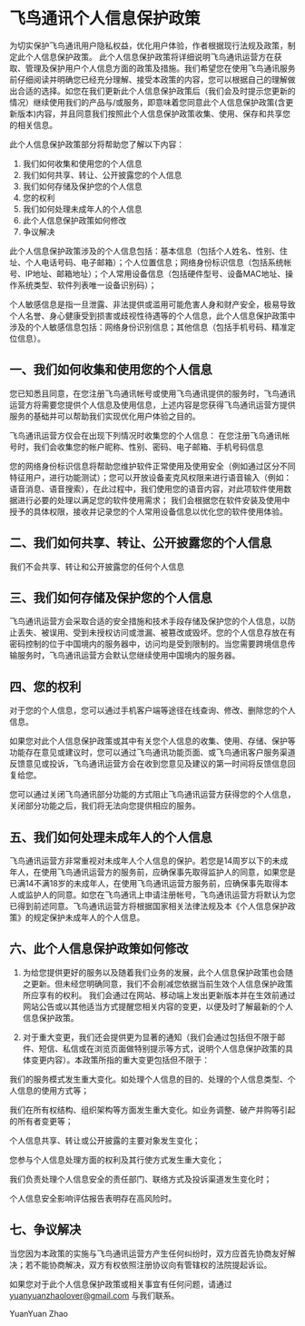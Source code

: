 # 飞鸟通讯个人信息保护政策
为切实保护飞鸟通讯用户隐私权益，优化用户体验，作者根据现行法规及政策，制定此个人信息保护政策。 此个人信息保护政策将详细说明飞鸟通讯运营方在获取、管理及保护用户个人信息方面的政策及措施。我们希望您在使用飞鸟通讯服务前仔细阅读并明确您已经充分理解、接受本政策的内容，您可以根据自己的理解做出合适的选择。如您在我们更新此个人信息保护政策后（我们会及时提示您更新的情况）继续使用我们的产品与/或服务，即意味着您同意此个人信息保护政策(含更新版本)内容，并且同意我们按照此个人信息保护政策收集、使用、保存和共享您的相关信息。

此个人信息保护政策部分将帮助您了解以下内容：

1. 我们如何收集和使用您的个人信息
2. 我们如何共享、转让、公开披露您的个人信息
3. 我们如何存储及保护您的个人信息
4. 您的权利
5. 我们如何处理未成年人的个人信息
6. 此个人信息保护政策如何修改
7. 争议解决

此个人信息保护政策涉及的个人信息包括：基本信息（包括个人姓名、性别、住址、个人电话号码、电子邮箱）；个人位置信息；网络身份标识信息（包括系统帐号、IP地址、邮箱地址）；个人常用设备信息（包括硬件型号、设备MAC地址、操作系统类型、软件列表唯一设备识别码）；

个人敏感信息是指一旦泄露、非法提供或滥用可能危害人身和财产安全，极易导致个人名誉、身心健康受到损害或歧视性待遇等的个人信息，此个人信息保护政策中涉及的个人敏感信息包括：网络身份识别信息；其他信息（包括手机号码、精准定位信息）。

## 一、我们如何收集和使用您的个人信息

您已知悉且同意，在您注册飞鸟通讯帐号或使用飞鸟通讯提供的服务时，飞鸟通讯运营方将需要您提供个人信息及使用信息，上述内容是您获得飞鸟通讯运营方提供服务的基础并可以帮助我们实现优化用户体验之目的。

飞鸟通讯运营方仅会在出现下列情况时收集您的个人信息：
在您注册飞鸟通讯帐号时，我们会收集您的帐户昵称、性别、密码、电子邮箱、手机号码信息

您的网络身份标识信息将帮助您维护软件正常使用及使用安全（例如通过区分不同特征用户，进行功能测试）；您可以开放设备麦克风权限来进行语音输入（例如：语音消息、语音搜索），在此过程中，我们使用您的语音内容，对此项软件使用数据进行必要的处理以满足您的软件使用需求； 我们会根据您在软件安装及使用中授予的具体权限，接收并记录您的个人常用设备信息以优化您的软件使用体验。

## 二、我们如何共享、转让、公开披露您的个人信息

我们不会共享、转让和公开披露您的任何个人信息

## 三、我们如何存储及保护您的个人信息

飞鸟通讯运营方会采取合适的安全措施和技术手段存储及保护您的个人信息，以防止丢失、被误用、受到未授权访问或泄漏、被篡改或毁坏。您的个人信息存放在有密码控制的位于中国境内的服务器中，访问均是受到限制的。当您需要跨境信息传输服务时，飞鸟通讯运营方会默认您继续使用中国境内的服务器。

## 四、您的权利

对于您的个人信息，您可以通过手机客户端等途径在线查询、修改、删除您的个人信息。

如果您对此个人信息保护政策或其中有关您个人信息的收集、使用、存储、保护等功能存在意见或建议时，您可以通过飞鸟通讯功能页面、或飞鸟通讯客户服务渠道反馈意见或投诉，飞鸟通讯运营方会在收到您意见及建议的第一时间将反馈信息回复给您。

您可以通过关闭飞鸟通讯部分功能的方式阻止飞鸟通讯运营方获得您的个人信息，关闭部分功能之后，我们将无法向您提供相应的服务。

## 五、我们如何处理未成年人的个人信息

飞鸟通讯运营方非常重视对未成年人个人信息的保护。若您是14周岁以下的未成年人，在使用飞鸟通讯运营方的服务前，应确保事先取得监护人的同意，如果您是已满14不满18岁的未成年人，在使用飞鸟通讯运营方服务前，应确保事先取得本人或监护人的同意。如您在飞鸟通讯上申请注册帐号，飞鸟通讯运营方将默认为您已得到前述同意。飞鸟通讯运营方将根据国家相关法律法规及本《个人信息保护政策》的规定保护未成年人的个人信息。

## 六、此个人信息保护政策如何修改

1. 为给您提供更好的服务以及随着我们业务的发展，此个人信息保护政策也会随之更新。但未经您明确同意，我们不会削减您依据当前生效个人信息保护政策所应享有的权利。
我们会通过在网站、移动端上发出更新版本并在生效前通过网站公告或以其他适当方式提醒您相关内容的变更，以便及时了解最新的个人信息保护政策。

2. 对于重大变更，我们还会提供更为显著的通知（我们会通过包括但不限于邮件、短信、私信或在浏览页面做特别提示等方式，说明个人信息保护政策的具体变更内容）。本政策所指的重大变更包括但不限于：

我们的服务模式发生重大变化。如处理个人信息的目的、处理的个人信息类型、个人信息的使用方式等；

我们在所有权结构、组织架构等方面发生重大变化。如业务调整、破产并购等引起的所有者变更等；

个人信息共享、转让或公开披露的主要对象发生变化；

您参与个人信息处理方面的权利及其行使方式发生重大变化；

我们负责处理个人信息安全的责任部门、联络方式及投诉渠道发生变化时；

个人信息安全影响评估报告表明存在高风险时。

## 七、争议解决

当您因为本政策的实施与飞鸟通讯运营方产生任何纠纷时，双方应首先协商友好解决；若不能协商解决，双方有权依照注册协议向有管辖权的法院提起诉讼。

如果您对于此个人信息保护政策或相关事宜有任何问题，请通过 yuanyuanzhaolover@gmail.com 与我们联系。

YuanYuan Zhao